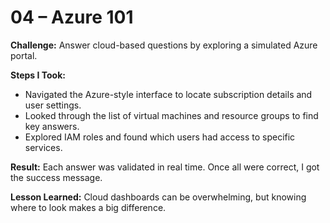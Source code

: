 # 04 – Azure 101

**Challenge:** Answer cloud-based questions by exploring a simulated Azure portal.

**Steps I Took:**
- Navigated the Azure-style interface to locate subscription details and user settings.
- Looked through the list of virtual machines and resource groups to find key answers.
- Explored IAM roles and found which users had access to specific services.

**Result:** Each answer was validated in real time. Once all were correct, I got the success message.

**Lesson Learned:** Cloud dashboards can be overwhelming, but knowing where to look makes a big difference.
